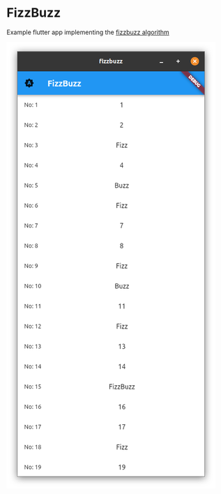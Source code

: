 # FizzBuzz

Example flutter app implementing the [fizzbuzz algorithm](http://wiki.c2.com/?FizzBuzzTest)

<img src="https://raw.githubusercontent.com/fabiancrx/fizzbuzz/master/ss/screenshot.png" height="50%" alt="Flutter FizzBuzz test" />
